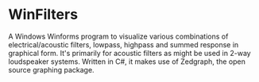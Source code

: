 # WinFilters
A Windows Winforms program to visualize various combinations of electrical/acoustic filters, lowpass, highpass and summed response in graphical form. It's primarily for acoustic filters as might be used in 2-way loudspeaker systems. Written in C#, it makes use of Zedgraph, the open source graphing package.
